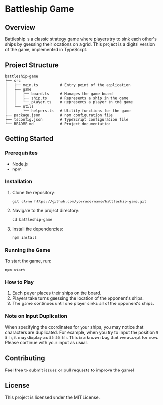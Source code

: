 # Battleship Game

## Overview
Battleship is a classic strategy game where players try to sink each other's ships by guessing their locations on a grid. This project is a digital version of the game, implemented in TypeScript.

## Project Structure
```
battleship-game
├── src
│   ├── main.ts          # Entry point of the application
│   ├── game
│   │   ├── board.ts     # Manages the game board
│   │   ├── ship.ts      # Represents a ship in the game
│   │   └── player.ts    # Represents a player in the game
│   └── utils
│       └── helpers.ts   # Utility functions for the game
├── package.json         # npm configuration file
├── tsconfig.json        # TypeScript configuration file
└── README.md            # Project documentation
```

## Getting Started

### Prerequisites
- Node.js
- npm

### Installation
1. Clone the repository:
   ```
   git clone https://github.com/yourusername/battleship-game.git
   ```
2. Navigate to the project directory:
   ```
   cd battleship-game
   ```
3. Install the dependencies:
   ```
   npm install
   ```

### Running the Game
To start the game, run:
```
npm start
```

### How to Play
1. Each player places their ships on the board.
2. Players take turns guessing the location of the opponent's ships.
3. The game continues until one player sinks all of the opponent's ships.

### Note on Input Duplication
When specifying the coordinates for your ships, you may notice that characters are duplicated. For example, when you try to input the position `5 5 h`, it may display as `55 55 hh`. This is a known bug that we accept for now. Please continue with your input as usual.

## Contributing
Feel free to submit issues or pull requests to improve the game!

## License
This project is licensed under the MIT License.